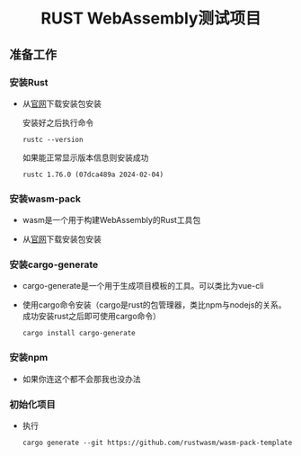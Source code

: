 # <center>RUST WebAssembly测试项目</center>

## 准备工作

### 安装Rust

* 从[官网](https://www.rust-lang.org/zh-CN/tools/install)下载安装包安装

    安装好之后执行命令
    ```shell
    rustc --version
    ```
    如果能正常显示版本信息则安装成功
    ```shell
    rustc 1.76.0 (07dca489a 2024-02-04)
    ```

### 安装wasm-pack

* wasm是一个用于构建WebAssembly的Rust工具包

* 从[官网](https://rustwasm.github.io/wasm-pack/)下载安装包安装

### 安装cargo-generate

* cargo-generate是一个用于生成项目模板的工具。可以类比为vue-cli

* 使用cargo命令安装（cargo是rust的包管理器，类比npm与nodejs的关系。成功安装rust之后即可使用cargo命令）

    ```shell
    cargo install cargo-generate
    ```

### 安装npm

* 如果你连这个都不会那我也没办法

### 初始化项目

* 执行
    ```shell
    cargo generate --git https://github.com/rustwasm/wasm-pack-template
    ```
